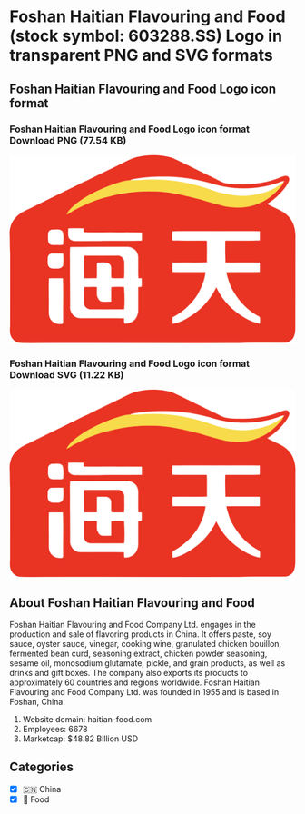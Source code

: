 # Foshan Haitian Flavouring and Food (stock symbol: 603288.SS) Logo in transparent PNG and SVG formats

## Foshan Haitian Flavouring and Food Logo icon format

### Foshan Haitian Flavouring and Food Logo icon format Download PNG (77.54 KB)

![Foshan Haitian Flavouring and Food Logo icon format Download PNG (77.54 KB)](/img/orig/603288.SS-4536d85a.png)

### Foshan Haitian Flavouring and Food Logo icon format Download SVG (11.22 KB)

![Foshan Haitian Flavouring and Food Logo icon format Download SVG (11.22 KB)](/img/orig/603288.SS-42bbeeba.svg)

## About Foshan Haitian Flavouring and Food

Foshan Haitian Flavouring and Food Company Ltd. engages in the production and sale of flavoring products in China. It offers paste, soy sauce, oyster sauce, vinegar, cooking wine, granulated chicken bouillon, fermented bean curd, seasoning extract, chicken powder seasoning, sesame oil, monosodium glutamate, pickle, and grain products, as well as drinks and gift boxes. The company also exports its products to approximately 60 countries and regions worldwide. Foshan Haitian Flavouring and Food Company Ltd. was founded in 1955 and is based in Foshan, China.

1. Website domain: haitian-food.com
2. Employees: 6678
3. Marketcap: $48.82 Billion USD


## Categories
- [x] 🇨🇳 China
- [x] 🍴 Food
